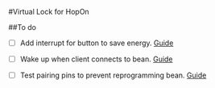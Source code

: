#Virtual Lock for HopOn

##To do
- [ ] Add interrupt for button to save energy. [Guide](http://punchthrough.com/bean/guides/features/power-management/#polling-vs-interrupts)
- [ ] Wake up when client connects to bean. [Guide](https://github.com/PunchThrough/bean-arduino-core/blob/master/examples/sleep/enableWakeOnConnect.ino)
- [ ] Test pairing pins to prevent reprogramming bean. [Guide](https://github.com/PunchThrough/bean-arduino-core/blob/master/examples/pairing/setPairingPin.ino)

